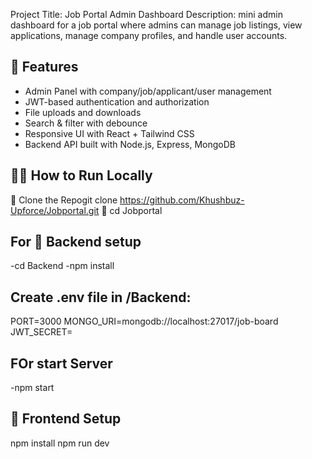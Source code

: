 Project Title: Job Portal Admin Dashboard
Description:
 mini admin dashboard for a job portal where admins can manage job listings, view applications, manage company profiles, and handle user accounts.

## 🚀 Features

- Admin Panel with company/job/applicant/user management
- JWT-based authentication and authorization
- File uploads and downloads
- Search & filter with debounce
- Responsive UI with React + Tailwind CSS
- Backend API built with Node.js, Express, MongoDB

## 🧑‍💻 How to Run Locally
  
   🔸 Clone the Repogit clone https://github.com/Khushbuz-Upforce/Jobportal.git
   🔸 cd Jobportal
   
 ## For 🔸 Backend setup 
 -cd Backend
 -npm install
 
 ## Create .env file in /Backend:
 PORT=3000
 MONGO_URI=mongodb://localhost:27017/job-board
 JWT_SECRET=

 ## FOr start Server 
 -npm start


 ## 🔸 Frontend Setup
 npm install
 npm run dev
 
